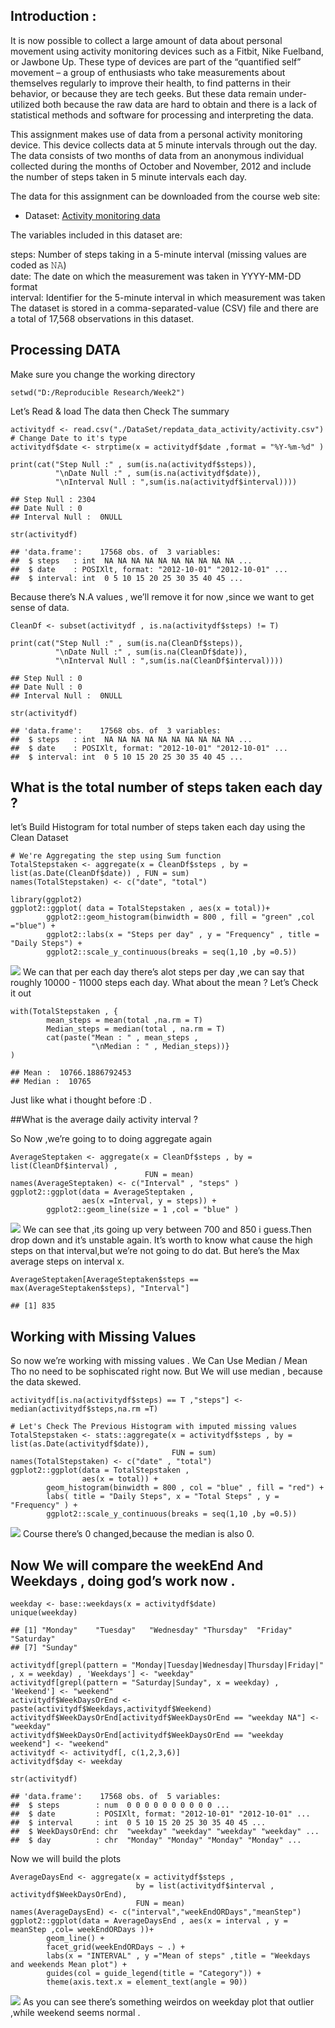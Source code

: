 Introduction :
--------------

It is now possible to collect a large amount of data about personal
movement using activity monitoring devices such as a Fitbit, Nike
Fuelband, or Jawbone Up. These type of devices are part of the
“quantified self” movement – a group of enthusiasts who take
measurements about themselves regularly to improve their health, to find
patterns in their behavior, or because they are tech geeks. But these
data remain under-utilized both because the raw data are hard to obtain
and there is a lack of statistical methods and software for processing
and interpreting the data.

This assignment makes use of data from a personal activity monitoring
device. This device collects data at 5 minute intervals through out the
day. The data consists of two months of data from an anonymous
individual collected during the months of October and November, 2012 and
include the number of steps taken in 5 minute intervals each day.

The data for this assignment can be downloaded from the course web site:

-   Dataset: [Activity monitoring
    data](https://d396qusza40orc.cloudfront.net/repdata%2Fdata%2Factivity.zip)

The variables included in this dataset are:

steps: Number of steps taking in a 5-minute interval (missing values are
coded as 𝙽𝙰) </br> date: The date on which the measurement was taken in
YYYY-MM-DD format </br> interval: Identifier for the 5-minute interval
in which measurement was taken </br> The dataset is stored in a
comma-separated-value (CSV) file and there are a total of 17,568
observations in this dataset.

Processing DATA
---------------

Make sure you change the working directory

    setwd("D:/Reproducible Research/Week2")

Let’s Read & load The data then Check The summary

    activitydf <- read.csv("./DataSet/repdata_data_activity/activity.csv")
    # Change Date to it's type
    activitydf$date <- strptime(x = activitydf$date ,format = "%Y-%m-%d" )

    print(cat("Step Null :" , sum(is.na(activitydf$steps)),
              "\nDate Null :" , sum(is.na(activitydf$date)),
              "\nInterval Null : ",sum(is.na(activitydf$interval))))

    ## Step Null : 2304 
    ## Date Null : 0 
    ## Interval Null :  0NULL

    str(activitydf)

    ## 'data.frame':    17568 obs. of  3 variables:
    ##  $ steps   : int  NA NA NA NA NA NA NA NA NA NA ...
    ##  $ date    : POSIXlt, format: "2012-10-01" "2012-10-01" ...
    ##  $ interval: int  0 5 10 15 20 25 30 35 40 45 ...

Because there’s N.A values , we’ll remove it for now ,since we want to
get sense of data.

    CleanDf <- subset(activitydf , is.na(activitydf$steps) != T)

    print(cat("Step Null :" , sum(is.na(CleanDf$steps)),
              "\nDate Null :" , sum(is.na(CleanDf$date)),
              "\nInterval Null : ",sum(is.na(CleanDf$interval))))

    ## Step Null : 0 
    ## Date Null : 0 
    ## Interval Null :  0NULL

    str(activitydf)

    ## 'data.frame':    17568 obs. of  3 variables:
    ##  $ steps   : int  NA NA NA NA NA NA NA NA NA NA ...
    ##  $ date    : POSIXlt, format: "2012-10-01" "2012-10-01" ...
    ##  $ interval: int  0 5 10 15 20 25 30 35 40 45 ...

What is the total number of steps taken each day ?
--------------------------------------------------

let’s Build Histogram for total number of steps taken each day using the
Clean Dataset

    # We're Aggregating the step using Sum function 
    TotalStepstaken <- aggregate(x = CleanDf$steps , by = list(as.Date(CleanDf$date)) , FUN = sum)
    names(TotalStepstaken) <- c("date", "total")

    library(ggplot2)
    ggplot2::ggplot( data = TotalStepstaken , aes(x = total))+
            ggplot2::geom_histogram(binwidth = 800 , fill = "green" ,col ="blue") +
            ggplot2::labs(x = "Steps per day" , y = "Frequency" , title = "Daily Steps") +
            ggplot2::scale_y_continuous(breaks = seq(1,10 ,by =0.5))

![](CProject1_files/figure-markdown_strict/unnamed-chunk-4-1.png) We can
that per each day there’s alot steps per day ,we can say that roughly
10000 - 11000 steps each day. What about the mean ? Let’s Check it out

    with(TotalStepstaken , {
            mean_steps = mean(total ,na.rm = T)
            Median_steps = median(total , na.rm = T)
            cat(paste("Mean : " , mean_steps , 
                      "\nMedian : " , Median_steps))}
    )

    ## Mean :  10766.1886792453 
    ## Median :  10765

Just like what i thought before :D .

\#\#What is the average daily activity interval ?

So Now ,we’re going to to doing aggregate again

    AverageSteptaken <- aggregate(x = CleanDf$steps , by = list(CleanDf$interval) ,
                                  FUN = mean)
    names(AverageSteptaken) <- c("Interval" , "steps" )
    ggplot2::ggplot(data = AverageSteptaken , 
                    aes(x =Interval, y = steps)) +
            ggplot2::geom_line(size = 1 ,col = "blue" )

![](CProject1_files/figure-markdown_strict/unnamed-chunk-6-1.png) We can
see that ,its going up very between 700 and 850 i guess.Then drop down
and it’s unstable again. It’s worth to know what cause the high steps on
that interval,but we’re not going to do dat. But here’s the Max average
steps on interval x.

    AverageSteptaken[AverageSteptaken$steps == max(AverageSteptaken$steps), "Interval"]

    ## [1] 835

Working with Missing Values
---------------------------

So now we’re working with missing values . We Can Use Median / Mean Tho
no need to be sophiscated right now. But We will use median , because
the data skewed.

    activitydf[is.na(activitydf$steps) == T ,"steps"] <- median(activitydf$steps,na.rm =T)

    # Let's Check The Previous Histogram with imputed missing values
    TotalStepstaken <- stats::aggregate(x = activitydf$steps , by = list(as.Date(activitydf$date)),
                                        FUN = sum)
    names(TotalStepstaken) <- c("date" , "total")
    ggplot2::ggplot(data = TotalStepstaken , 
                    aes(x = total)) + 
            geom_histogram(binwidth = 800 , col = "blue" , fill = "red") +
            labs( title = "Daily Steps", x = "Total Steps" , y = "Frequency" ) +
            ggplot2::scale_y_continuous(breaks = seq(1,10 ,by =0.5))

![](CProject1_files/figure-markdown_strict/unnamed-chunk-8-1.png) Course
there’s 0 changed,because the median is also 0.

Now We will compare the weekEnd And Weekdays , doing god’s work now .
---------------------------------------------------------------------

    weekday <- base::weekdays(x = activitydf$date)
    unique(weekday)

    ## [1] "Monday"    "Tuesday"   "Wednesday" "Thursday"  "Friday"    "Saturday" 
    ## [7] "Sunday"

    activitydf[grepl(pattern = "Monday|Tuesday|Wednesday|Thursday|Friday|" , x = weekday) , 'Weekdays'] <- "weekday"
    activitydf[grepl(pattern = "Saturday|Sunday", x = weekday) , 'Weekend'] <- "weekend"
    activitydf$WeekDaysOrEnd <- paste(activitydf$Weekdays,activitydf$Weekend)
    activitydf$WeekDaysOrEnd[activitydf$WeekDaysOrEnd == "weekday NA"] <- "weekday"
    activitydf$WeekDaysOrEnd[activitydf$WeekDaysOrEnd == "weekday weekend"] <- "weekend"
    activitydf <- activitydf[, c(1,2,3,6)]
    activitydf$day <- weekday

    str(activitydf)

    ## 'data.frame':    17568 obs. of  5 variables:
    ##  $ steps        : num  0 0 0 0 0 0 0 0 0 0 ...
    ##  $ date         : POSIXlt, format: "2012-10-01" "2012-10-01" ...
    ##  $ interval     : int  0 5 10 15 20 25 30 35 40 45 ...
    ##  $ WeekDaysOrEnd: chr  "weekday" "weekday" "weekday" "weekday" ...
    ##  $ day          : chr  "Monday" "Monday" "Monday" "Monday" ...

Now we will build the plots

    AverageDaysEnd <- aggregate(x = activitydf$steps , 
                                by = list(activitydf$interval , activitydf$WeekDaysOrEnd),
                                FUN = mean)
    names(AverageDaysEnd) <- c("interval","weekEndORDays","meanStep")
    ggplot2::ggplot(data = AverageDaysEnd , aes(x = interval , y = meanStep ,col= weekEndORDays ))+
            geom_line() + 
            facet_grid(weekEndORDays ~ .) + 
            labs(x = "INTERVAL" , y ="Mean of steps" ,title = "Weekdays and weekends Mean plot") +
            guides(col = guide_legend(title = "Category")) +
            theme(axis.text.x = element_text(angle = 90))

![](CProject1_files/figure-markdown_strict/unnamed-chunk-10-1.png) As
you can see there’s something weirdos on weekday plot that outlier
,while weekend seems normal .
